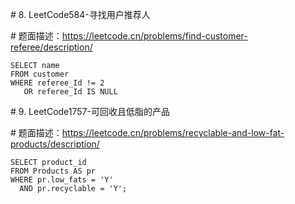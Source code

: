 \# 8. LeetCode584-寻找用户推荐人

\# 题面描述：https://leetcode.cn/problems/find-customer-referee/description/

```mysql
SELECT name
FROM customer
WHERE referee_Id != 2
   OR referee_Id IS NULL
```

\# 9. LeetCode1757-可回收且低脂的产品

\# 题面描述：https://leetcode.cn/problems/recyclable-and-low-fat-products/description/

```mysql
SELECT product_id
FROM Products AS pr
WHERE pr.low_fats = 'Y' 
  AND pr.recyclable = 'Y';
```

